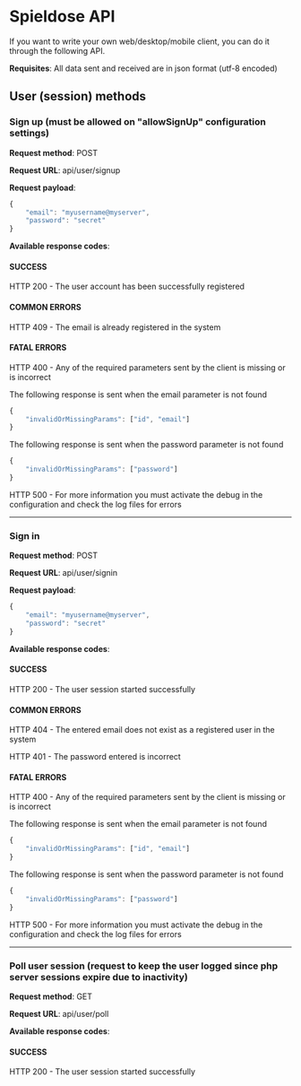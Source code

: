 # Spieldose API

If you want to write your own web/desktop/mobile client, you can do it through the following API.

**Requisites**: All data sent and received are in json format (utf-8 encoded)

## User (session) methods

### Sign up (must be allowed on "allowSignUp" configuration settings)

**Request method**: POST

**Request URL**: api/user/signup

**Request payload**:

```javascript
{
    "email": "myusername@myserver",
    "password": "secret"
}
```

**Available response codes**:

#### SUCCESS

HTTP 200 - The user account has been successfully registered

#### COMMON ERRORS

HTTP 409 - The email is already registered in the system

#### FATAL ERRORS

HTTP 400 - Any of the required parameters sent by the client is missing or is incorrect

The following response is sent when the email parameter is not found

```javascript
{
    "invalidOrMissingParams": ["id", "email"]
}
```

The following response is sent when the password parameter is not found

```javascript
{
    "invalidOrMissingParams": ["password"]
}
```

HTTP 500 - For more information you must activate the debug in the configuration and check the log files for errors

---

### Sign in

**Request method**: POST

**Request URL**: api/user/signin

**Request payload**:

```javascript
{
    "email": "myusername@myserver",
    "password": "secret"
}
```

**Available response codes**:

#### SUCCESS

HTTP 200 - The user session started successfully

#### COMMON ERRORS

HTTP 404 - The entered email does not exist as a registered user in the system

HTTP 401 - The password entered is incorrect

#### FATAL ERRORS

HTTP 400 - Any of the required parameters sent by the client is missing or is incorrect

The following response is sent when the email parameter is not found

```javascript
{
    "invalidOrMissingParams": ["id", "email"]
}
```

The following response is sent when the password parameter is not found

```javascript
{
    "invalidOrMissingParams": ["password"]
}
```

HTTP 500 - For more information you must activate the debug in the configuration and check the log files for errors

---

### Poll user session (request to keep the user logged since php server sessions expire due to inactivity)

**Request method**: GET

**Request URL**: api/user/poll

**Available response codes**:

#### SUCCESS

HTTP 200 - The user session started successfully
